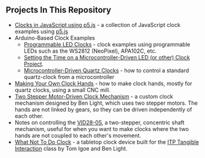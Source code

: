 
## Projects In This Repository

* [Clocks in JavaScript using p5.js](https://github.com/ITPNYU/clock-club/tree/main/P5JS_examples) - a collection of JavaScript clock examples using [p5.js](https://p5js.org)
* Arduino-Based Clock Examples
   * [Programmable LED Clocks](https://github.com/ITPNYU/clock-club/tree/main/Programmable_LED_examples) - clock examples using programmable LEDs such as the WS2812 (NeoPixel), APA102C, etc.
   * [Setting the Time on a Microcontroller-Driven LED (or other) Clock Project](https://github.com/ITPNYU/clock-club/tree/main/Microcontroller_Time_Setting_Methods). 
   * [Microcontroller-Driven Quartz Clocks](https://github.com/ITPNYU/clock-club/tree/main/Analog_Clock_Control) - how to control a standard quartz-clock from a microcontroller
* [Making Your Own Clock Hands](Making_Custom_Clock_Hands) - how to make clock hands, mostly for quartz clocks, using a small CNC mill.
* [Two Stepper Motor-Driven Clock Mechanism](https://github.com/ITPNYU/clock-club/tree/main/two_stepper_clock_mechanism) - a custom clock mechanism designed by Ben Light, which uses two stepper motors. The hands are not linked by gears, so they can be driven independently of each other.
* Notes on controlling the [VID28-05](VID28-05_mechanism), a two-stepper, concentric shaft mechanism, useful for when you want to make clocks where the two hands are not coupled to each other's movement. 
* [What Not To Do Clock](WhatNotToDoClock) - a tabletop clock device built for the [ITP Tangible Interaction](https://itp.nyu.edu/classes/tangible-interaction) class by Tom Igoe and Ben Light.
